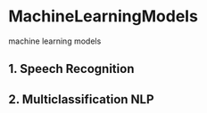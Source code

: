 # MachineLearningModels
machine learning models
## 1. Speech Recognition 
## 2. Multiclassification NLP

